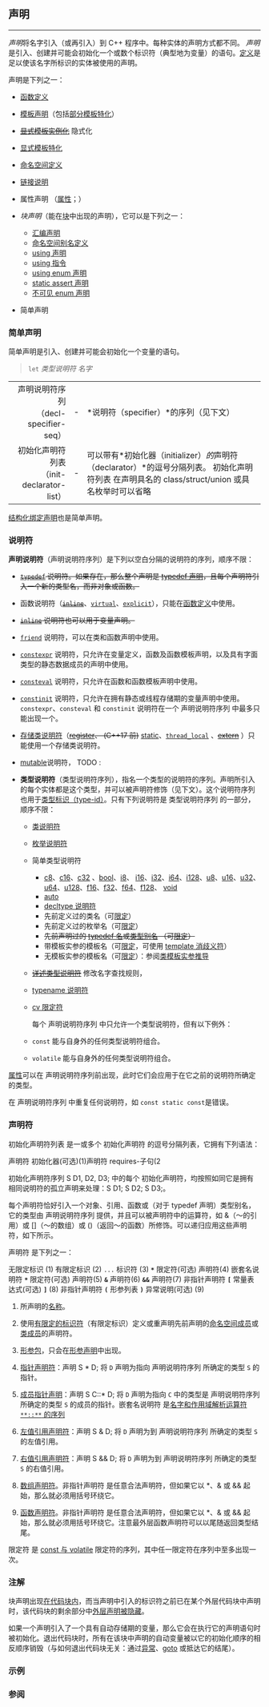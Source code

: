 ## 声明

---
*声明*将名字引入（或再引入）到 C++ 程序中。每种实体的声明方式都不同。
*声明*是引入、创建并可能会初始化一个或数个标识符（典型地为变量）的语句。[定义](/language/definition "language/definition")是足以使该名字所标识的实体被使用的声明。

声明是下列之一：

- [函数定义](/language/function#函数定义 "language/function")
- [模板声明](/language/templates "language/templates")（包括[部分模板特化](/language/partial_specialization "language/partial specialization")）
- ~~[显式模板实例化](/language/class_template#显式实例化 "language/class template")~~ 隐式化
- [显式模板特化](/language/template_specialization "language/template specialization")
- [命名空间定义](/language/namespace "language/namespace")
- [链接说明](/language/language_linkage "language/language linkage")
- 属性声明 （[属性](/language/attributes "language/attributes")；）

- *块声明*（能在[块](/language/statements.md#复合语句 "language/statements")中出现的声明），它可以是下列之一：

  - [汇编声明](/language/asm "language/asm")
  - [命名空间别名定义](/language/namespace_alias "language/namespace alias")
  - [using 声明](/language/using_declaration "language/using declaration")
  - [using 指令](/language/namespace#using_指令 "language/namespace")
  - [using enum 声明](/language/enum#using_enum_声明 "language/enum")
  - [static assert 声明](/language/static_assert "language/static assert")
  - [不可见 enum 声明](/language/enum "language/enum")

- 简单声明

### 简单声明

简单声明是引入、创建并可能会初始化一个变量的语句。

> `let` *类型说明符*  *名字*

|   |    |    |
| ---: | --- |  :--- |
| 声明说明符序列<br>（decl-specifier-seq）|-|*说明符（specifier）*的序列（见下文） |
| 初始化声明符列表<br>（init-declarator-list）|-|可以带有*初始化器（initializer）*的*声明符（declarator）*的逗号分隔列表。 初始化声明符列表 在声明具名的 class/struct/union 或具名枚举时可以省略 |

[结构化绑定声明](/language/structured_binding "language/structured binding")也是简单声明。

### 说明符

**声明说明符**（声明说明符序列）是下列以空白分隔的说明符的序列，顺序不限：

- ~~[`typedef`](/language/typedef "language/typedef") 说明符。如果存在，那么整个声明是 [typedef 声明](/language/typedef "language/typedef")，且每个声明符引入一个新的类型名，而非对象或函数。~~
- 函数说明符（~~[`inline`](/language/inline "language/inline")~~、[`virtual`](/language/virtual "language/virtual")、[`explicit`](/language/explicit "language/explicit")），只能在[函数定义](/language/function#函数定义 "language/function")中使用。

- ~~[`inline`](/language/inline "language/inline") 说明符也可以用于变量声明。~~

- [`friend`](/language/friend "language/friend") 说明符，可以在类和函数声明中使用。

- [`constexpr`](/language/constexpr "language/constexpr") 说明符，只允许在变量定义，函数及函数模板声明，以及具有字面类型的静态数据成员的声明中使用。

- [`consteval`](/language/consteval "language/consteval") 说明符，只允许在函数和函数模板声明中使用。
- [`constinit`](/language/constinit "language/constinit") 说明符，只允许在拥有静态或线程存储期的变量声明中使用。`constexpr`、`consteval` 和 `constinit` 说明符在一个 声明说明符序列 中最多只能出现一个。

- [存储类说明符](/language/storage_duration "language/storage duration")（~~[register](/keyword/register "keyword/register")、 (C++17 前)~~ [static](/keyword/static "keyword/static")、[`thread_local`](/keyword/thread_local "keyword/thread local") 、~~[extern](/keyword/extern "keyword/extern")~~ ）只能使用一个存储类说明符。
- [mutable](/keyword/mutable "keyword/mutable")说明符， TODO :
- **类型说明符**（类型说明符序列），指名一个类型的说明符的序列。声明所引入的每个实体都是这个类型，并可以被声明符修饰（见下文）。这个说明符序列也用于[类型标识（type-id）](/language/type#类型的命名 "language/type")。只有下列说明符是 类型说明符序列 的一部分，顺序不限：

  - [类说明符](/language/class "language/class")
  - [枚举说明符](/language/enum "language/enum")
  - 简单类型说明符

    - [c8](/keyword/c8 "keyword/c8")、[c16](/keyword/c16 "keyword/c16")、[c32](/keyword/c32 "keyword/c32") 、[bool](/keyword/bool "keyword/bool")、[i8](/keyword/i8.md "keyword/i8")、 [i16](/keyword/short "keyword/short")、[i32](/keyword/int "keyword/int")、[i64](/keyword/long "keyword/long")、[i128](/keyword/i128 "keyword/i128")、[u8](/keyword/u8.md "keyword/u8")、[u16](/keyword/u6 "keyword/u6")、[u32](/keyword/u32 "keyword/u32")、[u64](/keyword/u64 "keyword/u64")、[u128](/keyword/u128 "keyword/u128")、[f16](/keyword/f16 "keyword/f16")、[f32](/keyword/f32 "keyword/f32")、[f64](/keyword/f64 "keyword/f64")、[f128](/keyword/f128 "keyword/f128")、 [void](/keyword/void "keyword/void")
    - [auto](/language/auto "language/auto")
    - [decltype 说明符](/language/decltype "language/decltype")
    - 先前定义过的类名（可[限定](/language/identifiers#有限定的标识符 "language/identifiers")）
    - 先前定义过的枚举名（可[限定](/language/identifiers#有限定的标识符 "language/identifiers")）
    - ~~先前声明过的 [typedef 名](/language/typedef "language/typedef")或[类型别名](/language/type_alias "language/type alias") （可[限定](/language/identifiers#有限定的标识符 "language/identifiers")）~~
    - 带模板实参的模板名（可[限定](/language/identifiers#有限定的标识符 "language/identifiers")，可使用 [template 消歧义符](/language/dependent_name "language/dependent name")）
    - 无模板实参的模板名（可[限定](/language/identifiers#有限定的标识符 "language/identifiers")）：参阅[类模板实参推导](/language/class_template_argument_deduction "language/class template argument deduction")
  - ~~[详述类型说明符](/language/elaborated_type_specifier "language/elaborated type specifier")~~ 修改名字查找规则，

  - [typename 说明符](/language/dependent_name "language/dependent name")
  - [cv 限定符](/language/cv "language/cv")

    每个 声明说明符序列 中只允许一个类型说明符，但有以下例外：

  - `const` 能与自身外的任何类型说明符组合。
  - `volatile` 能与自身外的任何类型说明符组合。

[属性](/language/attributes "language/attributes")可以在 声明说明符序列前出现，此时它们会应用于在它之前的说明符所确定的类型。

在 声明说明符序列 中重复任何说明符，如 `const static const`是错误。

### 声明符

初始化声明符列表 是一或多个 初始化声明符 的逗号分隔列表，它拥有下列语法：

声明符 初始化器(可选)(1)声明符 requires-子句(2

初始化声明符序列 S D1, D2, D3; 中的每个 初始化声明符，均按照如同它是拥有相同说明符的孤立声明来处理：S D1; S D2; S D3;。

每个声明符恰好引入一个对象、引用、函数或（对于 typedef 声明）类型别名，它的类型由 声明说明符序列 提供，并且可以被声明符中的运算符，如 &（～的引用）或 \[\]（～的数组）或 ()（返回～的函数）所修饰。可以递归应用这些声明符，如下所示。

声明符 是下列之一：

无限定标识 (1)
有限定标识 (2)
`...` 标识符 (3)
**`*`**  限定符(可选) 声明符(4)
嵌套名说明符 **`*`**  限定符(可选) 声明符(5)
**`&`**  声明符(6)
**`&&`**  声明符(7)
非指针声明符 **`[`** 常量表达式(可选) **`]`** (8)
非指针声明符 **`(`** 形参列表 **`)`** 异常说明(可选) (9)

1) 所声明的[名称](/language/identifiers#.E5.90.8D.E5.AD.97 "language/identifiers")。

2) 使用[有限定的标识符](/w/cpp/language/identifiers#.E6.9C.89.E9.99.90.E5.AE.9A.E7.9A.84.E6.A0.87.E8.AF.86.E7.AC.A6 "cpp/language/identifiers")（有限定标识）定义或重声明先前声明的[命名空间成员](/w/cpp/language/namespace#.E5.91.BD.E5.90.8D.E7.A9.BA.E9.97.B4 "cpp/language/namespace")或[类成员](/w/cpp/language/classes "cpp/language/classes")的声明符。

3) [形参包](/w/cpp/language/parameter_pack "cpp/language/parameter pack")，只会在[形参声明](/w/cpp/language/function#.E5.BD.A2.E5.8F.82.E5.88.97.E8.A1.A8 "cpp/language/function")中出现。

4) [指针声明符](/language/pointer "language/pointer")：声明 S \* D; 将 `D` 声明为指向 声明说明符序列 所确定的类型 `S` 的指针。

5) [成员指针声明](/w/cpp/language/pointer "cpp/language/pointer")：声明 S C::\* D; 将 `D` 声明为指向 `C` 中的类型是 声明说明符序列 所确定的类型 `S` 的成员的指针。嵌套名说明符 是[名字和作用域解析运算符 `**::**` 的序列](/w/cpp/language/identifiers#.E6.9C.89.E9.99.90.E5.AE.9A.E7.9A.84.E6.A0.87.E8.AF.86.E7.AC.A6 "cpp/language/identifiers")

6) [左值引用声明符](/language/reference "language/reference")：声明 S & D; 将 `D` 声明为到 声明说明符序列 所确定的类型 `S` 的左值引用。

7) [右值引用声明符](/language/reference "language/reference")：声明 S && D; 将 `D` 声明为到 声明说明符序列 所确定的类型 `S` 的右值引用。

8) [数组声明符](/language/array "language/array")。非指针声明符 是任意合法声明符，但如果它以 \*、& 或 && 起始，那么就必须用括号环绕它。

9) [函数声明符](/language/function "language/function")。非指针声明符 是任意合法声明符，但如果它以 \*、& 或 && 起始，那么就必须用括号环绕它。注意最外层函数声明符可以以尾随返回类型结尾。

限定符 是 [const 与 volatile](/language/cv "language/cv") 限定符的序列，其中任一限定符在序列中至多出现一次。

### 注解

块声明出现[在代码块内](/language/statements#.E5.A4.8D.E5.90.88.E8.AF.AD.E5.8F.A5 "language/statements")，而当声明中引入的标识符之前已在某个外层代码块中声明时，该代码块的剩余部分中[外层声明被隐藏](/language/scope "language/scope")。

如果一个声明引入了一个具有自动存储期的变量，那么它会在执行它的声明语句时被初始化。退出代码块时，所有在该块中声明的自动变量被以它的初始化顺序的相反顺序销毁（与如何退出代码块无关：通过[异常](/language/exceptions "language/exceptions")、[goto](/language/goto "language/goto") 或抵达它的结尾）。

### 示例

### 参阅
